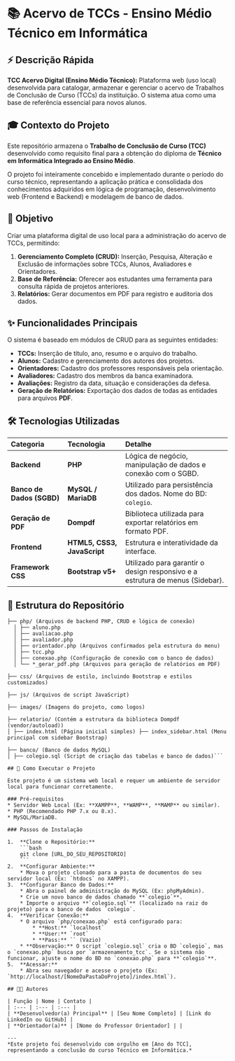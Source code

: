 # 📚 Acervo de TCCs - Ensino Médio Técnico em Informática

## ⚡ Descrição Rápida

**TCC Acervo Digital (Ensino Médio Técnico):** Plataforma web (uso local) desenvolvida para catalogar, armazenar e gerenciar o acervo de Trabalhos de Conclusão de Curso (TCCs) da instituição. O sistema atua como uma base de referência essencial para novos alunos.

## 🎓 Contexto do Projeto

Este repositório armazena o **Trabalho de Conclusão de Curso (TCC)** desenvolvido como requisito final para a obtenção do diploma de **Técnico em Informática Integrado ao Ensino Médio**.

O projeto foi inteiramente concebido e implementado durante o período do curso técnico, representando a aplicação prática e consolidada dos conhecimentos adquiridos em lógica de programação, desenvolvimento web (Frontend e Backend) e modelagem de banco de dados.

## 🎯 Objetivo

Criar uma plataforma digital de uso local para a administração do acervo de TCCs, permitindo:

1.  **Gerenciamento Completo (CRUD):** Inserção, Pesquisa, Alteração e Exclusão de informações sobre TCCs, Alunos, Avaliadores e Orientadores.
2.  **Base de Referência:** Oferecer aos estudantes uma ferramenta para consulta rápida de projetos anteriores.
3.  **Relatórios:** Gerar documentos em PDF para registro e auditoria dos dados.

## ✨ Funcionalidades Principais

O sistema é baseado em módulos de CRUD para as seguintes entidades:

* **TCCs:** Inserção de título, ano, resumo e o arquivo do trabalho.
* **Alunos:** Cadastro e gerenciamento dos autores dos projetos.
* **Orientadores:** Cadastro dos professores responsáveis pela orientação.
* **Avaliadores:** Cadastro dos membros da banca examinadora.
* **Avaliações:** Registro da data, situação e considerações da defesa.
* **Geração de Relatórios:** Exportação dos dados de todas as entidades para arquivos **PDF**.

## 🛠️ Tecnologias Utilizadas

| Categoria | Tecnologia | Detalhe |
| :--- | :--- | :--- |
| **Backend** | **PHP** | Lógica de negócio, manipulação de dados e conexão com o SGBD. |
| **Banco de Dados (SGBD)** | **MySQL / MariaDB** | Utilizado para persistência dos dados. Nome do BD: `colegio`. |
| **Geração de PDF** | **Dompdf** | Biblioteca utilizada para exportar relatórios em formato PDF. |
| **Frontend** | **HTML5, CSS3, JavaScript** | Estrutura e interatividade da interface. |
| **Framework CSS** | **Bootstrap v5+** | Utilizado para garantir o design responsivo e a estrutura de menus (Sidebar). |

## 📁 Estrutura do Repositório
```
├── php/ (Arquivos de backend PHP, CRUD e lógica de conexão)
  │ ├── aluno.php
  │ ├── avaliacao.php
  │ ├── avaliador.php
  │ ├── orientador.php (Arquivos confirmados pela estrutura do menu) 
  │ ├── tcc.php
  │ ├── conexao.php (Configuração de conexão com o banco de dados) 
  │ └── *_gerar_pdf.php (Arquivos para geração de relatórios em PDF) 

├── css/ (Arquivos de estilo, incluindo Bootstrap e estilos customizados) 

├── js/ (Arquivos de script JavaScript) 

├── images/ (Imagens do projeto, como logos) 

├── relatorio/ (Contém a estrutura da biblioteca Dompdf (vendor/autoload)) 
│ ├── index.html (Página inicial simples) ├── index_sidebar.html (Menu principal com sidebar Bootstrap) 
  
├── banco/ (Banco de dados MySQL)
│ ├── colegio.sql (Script de criação das tabelas e banco de dados)```

## 🚀 Como Executar o Projeto

Este projeto é um sistema web local e requer um ambiente de servidor local para funcionar corretamente.

### Pré-requisitos
* Servidor Web Local (Ex: **XAMPP**, **WAMP**, **MAMP** ou similar).
* PHP (Recomendado PHP 7.x ou 8.x).
* MySQL/MariaDB.

### Passos de Instalação

1.  **Clone o Repositório:**
    ```bash
    git clone [URL_DO_SEU_REPOSITORIO]
    ```
2.  **Configurar Ambiente:**
    * Mova o projeto clonado para a pasta de documentos do seu servidor local (Ex: `htdocs` no XAMPP).
3.  **Configurar Banco de Dados:**
    * Abra o painel de administração do MySQL (Ex: phpMyAdmin).
    * Crie um novo banco de dados chamado **`colegio`**.
    * Importe o arquivo **`colegio.sql`** (localizado na raiz do projeto) para o banco de dados `colegio`.
4.  **Verificar Conexão:**
    * O arquivo `php/conexao.php` está configurado para:
        * **Host:** `localhost`
        * **User:** `root`
        * **Pass:** `` (Vazio)
    * **Observação:** O script `colegio.sql` cria o BD `colegio`, mas o `conexao.php` busca por `armazenamento_tcc`. Se o sistema não funcionar, ajuste o nome do BD no `conexao.php` para **`colegio`**.
5.  **Acessar:**
    * Abra seu navegador e acesse o projeto (Ex: `http://localhost/[NomeDaPastaDoProjeto]/index.html`).

## 👨‍💻 Autores

| Função | Nome | Contato |
| :--- | :--- | :--- |
| **Desenvolvedor(a) Principal** | [Seu Nome Completo] | [Link do LinkedIn ou GitHub] |
| **Orientador(a)** | [Nome do Professor Orientador] | |

---
*Este projeto foi desenvolvido com orgulho em [Ano do TCC], representando a conclusão do curso Técnico em Informática.*
